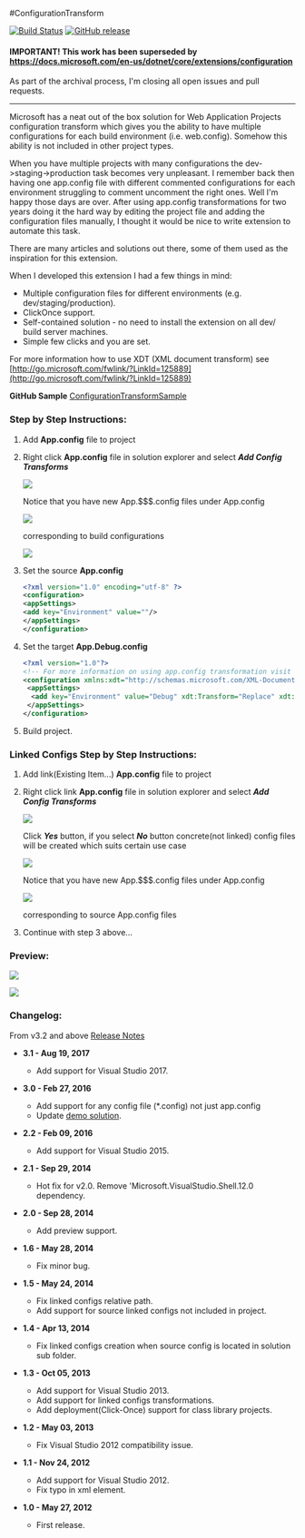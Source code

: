 #ConfigurationTransform

[![Build Status](https://dev.azure.com/golavr/ConfigurationTransform/_apis/build/status/golavr.ConfigurationTransform?branchName=master)](https://dev.azure.com/golavr/ConfigurationTransform/_build/latest?definitionId=4&branchName=master)
[![GitHub release](https://img.shields.io/github/release/golavr/configurationtransform.svg?label=GitHub%20Release&logo=github&style=flat)](https://github.com/golavr/ConfigurationTransform/releases)

#### IMPORTANT! This work has been superseded by https://docs.microsoft.com/en-us/dotnet/core/extensions/configuration
As part of the archival process, I'm closing all open issues and pull requests.

---

Microsoft has a neat out of the box solution for Web Application Projects configuration transform which gives you the ability to have multiple configurations for each build environment (i.e. web.config). Somehow this ability is not included in other project types.

When you have multiple projects with many configurations the dev->staging->production task becomes very unpleasant. I remember back then having one app.config file with different commented configurations for each environment struggling to comment uncomment the right ones. Well I'm happy those days are over. After using app.config transformations for two years doing it the hard way by editing the project file and adding the configuration files manually, I thought it would be nice to write extension to automate this task.

There are many articles and solutions out there, some of them used as the inspiration for this extension.

When I developed this extension I had a few things in mind:

*   Multiple configuration files for different environments (e.g. dev/staging/production).
*   ClickOnce support.
*   Self-contained solution - no need to install the extension on all dev/ build server machines.
*   Simple   few clicks and you are set.

For more information how to use XDT (XML document transform) see [http://go.microsoft.com/fwlink/?LinkId=125889](http://go.microsoft.com/fwlink/?LinkId=125889)

**GitHub Sample** 
[ConfigurationTransformSample](https://github.com/golavr/ConfigurationTransformSample "ConfigurationTransformSample") 

### Step by Step Instructions: ###

1. Add **App.config** file to project

2. Right click **App.config** file in solution explorer and select **_Add Config Transforms_**

   ![](resources/package_preview.png)

   Notice that you have new App.$$$.config files under App.config

   ![](resources/app_configs.png)

   corresponding to build configurations

   ![](resources/configuration_manager.png)

3. Set the source **App.config**

   ```xml
   <?xml version="1.0" encoding="utf-8" ?>
   <configuration>
   <appSettings>
   <add key="Environment" value=""/>
   </appSettings>
   </configuration>
   ```

4. Set the target **App.Debug.config**

   ```xml
   <?xml version="1.0"?>
   <!-- For more information on using app.config transformation visit    http://go.microsoft.com/fwlink/?LinkId=125889 -->
   <configuration xmlns:xdt="http://schemas.microsoft.com/XML-Document-Transform">
    <appSettings>
     <add key="Environment" value="Debug" xdt:Transform="Replace" xdt:Locator="Match(key)"/>
    </appSettings>
   </configuration>
   ```

5. Build project.

### Linked Configs Step by Step Instructions: ###

1. Add link(Existing Item...) **App.config** file to project

2. Right click link **App.config** file in solution explorer and select **_Add Config Transforms_**

   ![](resources/package_preview.png)

   Click _**Yes**_ button, if you select _**No**_ button concrete(not linked) config files will be created which suits certain use case

   ![](resources/add_as_linked_config.png)

   Notice that you have new App.$$$.config files under App.config

   ![](resources/app_configs.png)

   corresponding to source App.config files

3. Continue with step 3 above...

### Preview: ###

![](resources/preview_solution_explorer.png)

![](resources/preview_diff.png)

### Changelog: ###

From v3.2 and above [Release Notes](https://github.com/golavr/ConfigurationTransform/wiki/Release-Notes)

*   **3.1 - Aug 19, 2017**
    *   Add support for Visual Studio 2017.

*   **3.0 - Feb 27, 2016** 
    *   Add support for any config file (*.config) not just app.config
    *   Update [demo solution](https://onedrive.live.com/redir?resid=C235883F28DBC48C!139&authkey=!AE6qGnmd99lwsdg&ithint=folder%2c "Demo solution").

*   **2.2 - Feb 09, 2016**
    *   Add support for Visual Studio 2015.

*   **2.1 - Sep 29, 2014**
    *   Hot fix for v2.0. Remove 'Microsoft.VisualStudio.Shell.12.0 dependency.

*   **2.0 - Sep 28, 2014**
    *   Add preview support.

*   **1.6 - May 28, 2014**
    *   Fix minor bug.

*   **1.5 - May 24, 2014**
    *   Fix linked configs relative path.
    *   Add support for source linked configs not included in project.

*   **1.4 - Apr 13, 2014**
    *   Fix linked configs creation when source config is located in solution sub folder.

*   **1.3 - Oct 05, 2013**
    *   Add support for Visual Studio 2013.
    *   Add support for linked configs transformations.
    *   Add deployment(Click-Once) support for class library projects.

*   **1.2 - May 03, 2013**
    *   Fix Visual Studio 2012 compatibility issue.

*   **1.1 - Nov 24, 2012**
    *   Add support for Visual Studio 2012.
    *   Fix typo in <ItemGroup> xml element.

*   **1.0 - May 27, 2012**
    *   First release.

